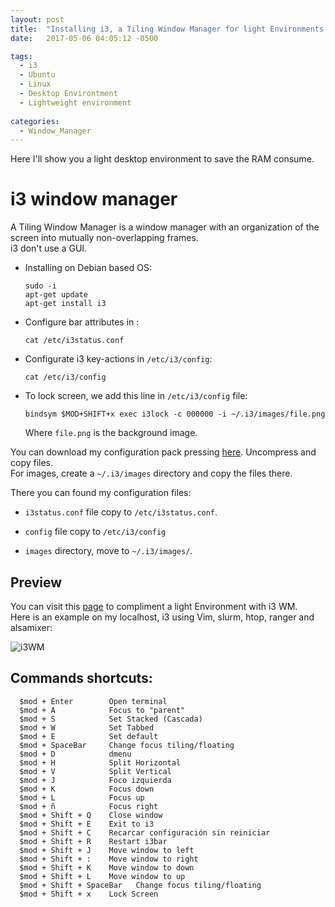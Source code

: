 ```yaml
---
layout: post
title:  "Installing i3, a Tiling Window Manager for light Environments."
date:   2017-05-06 04:05:12 -0500

tags:
  - i3
  - Ubuntu
  - Linux
  - Desktop Environtment
  - Lightweight environment
  
categories:
  - Window_Manager
---
```


Here I'll show you a light desktop environment to save the RAM consume.

# i3 window manager

A Tiling Window Manager is a window manager with an organization of the screen into mutually non-overlapping frames.  
i3 don't use a GUI.  
* Installing on Debian based OS:

      sudo -i
      apt-get update
      apt-get install i3

* Configure bar attributes in :

      cat /etc/i3status.conf

* Configurate i3 key-actions in `/etc/i3/config`:

      cat /etc/i3/config

* To lock screen, we add this line in `/etc/i3/config` file:

      bindsym $MOD+SHIFT+x exec i3lock -c 000000 -i ~/.i3/images/file.png

  Where `file.png` is the background image.

You can download my configuration pack pressing [here][i3-url]. Uncompress and copy files.  
For images, create a `~/.i3/images` directory and copy the files there.

There you can found my configuration files:

* `i3status.conf` file copy to `/etc/i3status.conf`.

* `config` file copy to `/etc/i3/config`

* `images` directory, move to `~/.i3/images/`.

## Preview

You can visit this [page][lightEnviron] to compliment a light Environment with i3 WM.  	
Here is an example on my localhost, i3 using Vim, slurm, htop, ranger and alsamixer:

![i3WM][i3-wm]

## Commands shortcuts:

      $mod + Enter        Open terminal
      $mod + A            Focus to "parent"
      $mod + S            Set Stacked (Cascada)
      $mod + W            Set Tabbed
      $mod + E            Set default
      $mod + SpaceBar     Change focus tiling/floating
      $mod + D            dmenu
      $mod + H            Split Horizontal
      $mod + V            Split Vertical
      $mod + J            Foco izquierda
      $mod + K            Focus down
      $mod + L            Focus up
      $mod + ñ            Focus right
      $mod + Shift + Q    Close window
      $mod + Shift + E    Exit to i3
      $mod + Shift + C    Recarcar configuración sin reiniciar
      $mod + Shift + R    Restart i3bar
      $mod + Shift + J    Move window to left
      $mod + Shift + :    Move window to right
      $mod + Shift + K    Move window to down
      $mod + Shift + L    Move window to up
      $mod + Shift + SpaceBar   Change focus tiling/floating
      $mod + Shift + x    Lock Screen


[lightEnviron]:  /guides/light_environment_debian
[i3-wm]:         /assets/WindowManager/Tiling/i3_wm.png
[i3-url]:        /files/i3-config.zip

